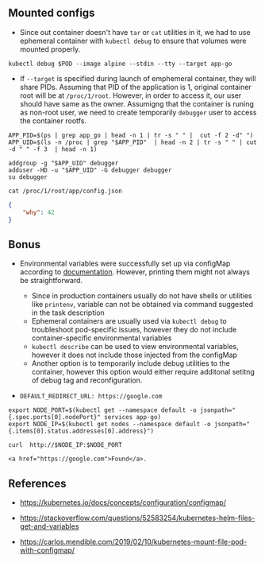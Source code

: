## Mounted configs


- Since out container doesn't have `tar` or `cat` utilities in it, we had to use ephemeral container with  `kubectl debug` to ensure that volumes were mounted properly.

```
kubectl debug $POD --image alpine --stdin --tty --target app-go
```

- If `--target` is specified during launch of emphemeral container, they will share PIDs. Assuming that PID of the application is 1, original container root will be at `/proc/1/root`. However, in order to access it, our user should have same as the owner. Assumigng that the container is runing as non-root user, we need to create temporarily `debugger` user to access the container rootfs.

```
APP_PID=$(ps | grep app_go | head -n 1 | tr -s " " |  cut -f 2 -d" ") 
APP_UID=$(ls -n /proc | grep "$APP_PID"  | head -n 2 | tr -s " " | cut -d " " -f 3  | head -n 1)

addgroup -g "$APP_UID" debugger
adduser -HD -u "$APP_UID" -G debugger debugger
su debugger

cat /proc/1/root/app/config.json
```

```json
{
    "why": 42
}
```

## Bonus

- Environmental variables were successfully set up via configMap according to [documentation](https://kubernetes.io/docs/concepts/configuration/configmap/). However, printing them might not always be straightforward.
    - Since in production containers usually do not have shells or utilities like `printenv`, variable can not be obtained via command suggested in the task description
    - Ephemeral containers are usually used via `kubectl debug` to troubleshoot pod-specific issues, however they do not include container-specific environmental variables
    - `kubectl describe` can be used to view environmental variables, however it does not include those injected from the configMap
    - Another option is to temporarily include debug utilities to the container, however this option would either require additonal setitng of debug tag and reconfiguration.  
    

- `DEFAULT_REDIRECT_URL: https://google.com`

```
export NODE_PORT=$(kubectl get --namespace default -o jsonpath="{.spec.ports[0].nodePort}" services app-go)
export NODE_IP=$(kubectl get nodes --namespace default -o jsonpath="{.items[0].status.addresses[0].address}")

curl  http://$NODE_IP:$NODE_PORT
```

```
<a href="https://google.com">Found</a>.
```


## References

- https://kubernetes.io/docs/concepts/configuration/configmap/

- https://stackoverflow.com/questions/52583254/kubernetes-helm-files-get-and-variables
- https://carlos.mendible.com/2019/02/10/kubernetes-mount-file-pod-with-configmap/